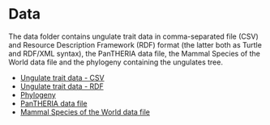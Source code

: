 # Data

The data folder contains ungulate trait data in comma-separated file (CSV) and Resource Description Framework (RDF) 
format (the latter both as Turtle and RDF/XML syntax), the PanTHERIA data file, the Mammal Species of the World 
data file and the phylogeny containing the ungulates tree. 

- [Ungulate trait data - CSV](CSV)
- [Ungulate trait data - RDF](RDF)
- [Phylogeny](phylogeny)
- [PanTHERIA data file](PanTHERIA.tsv)
- [Mammal Species of the World data file](msw3-all.csv)
